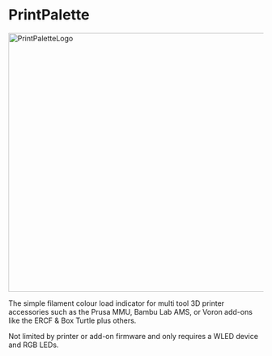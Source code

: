 # PrintPalette

<img width="512" height="512" alt="PrintPaletteLogo" src="https://github.com/user-attachments/assets/be7c37ad-a735-47a8-87ea-685d6eb9c67c" />

The simple filament colour load indicator for multi tool 3D printer accessories such as the Prusa MMU, Bambu Lab AMS, or Voron add-ons like the ERCF & Box Turtle plus others.

Not limited by printer or add-on firmware and only requires a WLED device and RGB LEDs. 
